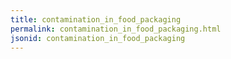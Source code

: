 ```yaml
---
title: contamination_in_food_packaging
permalink: contamination_in_food_packaging.html
jsonid: contamination_in_food_packaging
---
```

